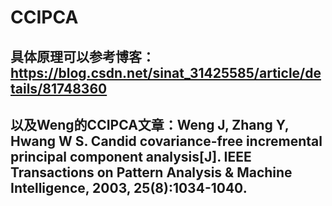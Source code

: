 # CCIPCA

## 具体原理可以参考博客：https://blog.csdn.net/sinat_31425585/article/details/81748360
## 以及Weng的CCIPCA文章：Weng J, Zhang Y, Hwang W S. Candid covariance-free incremental principal component analysis[J]. IEEE Transactions on Pattern Analysis & Machine Intelligence, 2003, 25(8):1034-1040.

